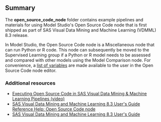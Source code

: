 ## Summary

The **open_source_code_node** folder contains example pipelines and materials for using Model Studio's Open Source Code node that is first shipped as part of SAS Visual Data Mining and Machine Learning (VDMML) 8.3 release.

In Model Studio, the Open Source Code node is a Miscellaneous node that can run Python or R code. This node can subsequently be moved to the Supervised Learning group if a Python or R model needs to be assessed and compared with other models using the Model Comparison node. For convenience, a [list of variables](https://go.documentation.sas.com/?cdcId=vdmmlcdc&cdcVersion=8.3&docsetId=vdmmlref&docsetTarget=p0doq3u7i2yghzn1azsbn1eu9zmf.htm&locale=en) are made available to the user in the Open Source Code node editor.

### Additional resources
- [Executing Open Source Code in SAS Visual Data Mining & Machine Learning Pipelines (video)](https://youtu.be/VSryf7qJi1g)
- [SAS Visual Data Mining and Machine Learning 8.3 User's Guide Reference Help: Open Source Code node](https://go.documentation.sas.com/?cdcId=vdmmlcdc&cdcVersion=8.3&docsetId=vdmmlref&docsetTarget=n0gn2o41lgv4exn17lngd558jcso.htm&locale=en)
- [SAS Visual Data Mining and Machine Learning 8.3 User's Guide](https://go.documentation.sas.com/?cdcId=vdmmlcdc&cdcVersion=8.3&docsetId=vdmmlug&docsetTarget=titlepage.htm&locale=en)